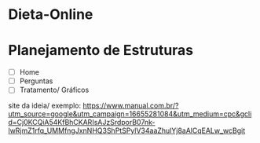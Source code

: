# Dieta-Online

# Planejamento de Estruturas

-[ ] Home
-[ ] Perguntas
-[ ] Tratamento/ Gráficos

site da ideia/ exemplo: https://www.manual.com.br/?utm_source=google&utm_campaign=16655281084&utm_medium=cpc&gclid=Cj0KCQiA54KfBhCKARIsAJzSrdporB07nk-lwRjmZ1rfq_UMMfngJxnNHQ3ShPtSPylV34aaZhulYj8aAlCqEALw_wcBgit 